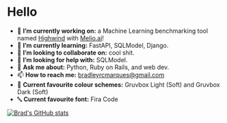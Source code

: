 # Hello

- 🔭 **I’m currently working on:** a Machine Learning benchmarking tool named [Highwind](https://highwind.ai/) with [Melio.ai](https://melio.ai/)!
- 🌱 **I’m currently learning:** FastAPI, SQLModel, Django.
- 👯 **I’m looking to collaborate on:** cool shit.
- 🤔 **I’m looking for help with:** SQLModel.
- 💬 **Ask me about:** Python, Ruby on Rails, and web dev.
- 📫 **How to reach me:** [bradleyrcmarques@gmail.com](mailto:bradleyrcmarques@gmail.com)
- 🎨 **Current favourite colour schemes:** Gruvbox Light (Soft) and Gruvbox Dark (Soft)
- 🔤 **Current favourite font:** Fira Code

[![Brad's GitHub stats](https://github-readme-stats.vercel.app/api?username=bradleymarques&show_icons=true&theme=gruvbox_light&count_private=true&include_all_commits=true)](https://github.com/anuraghazra/github-readme-stats)
